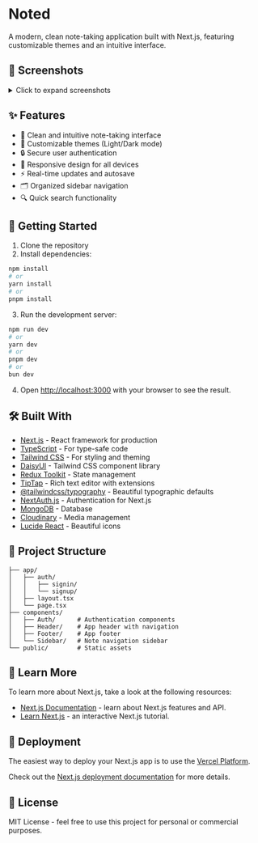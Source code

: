 # Noted

A modern, clean note-taking application built with Next.js, featuring customizable themes and an intuitive interface.

## 📸 Screenshots

<details>
<summary>Click to expand screenshots</summary>

### Home Page

[Screenshot of the main notes interface]

### Dark/Light Theme

[Screenshots showing theme variations]

### Authentication

[Login/Signup interface screenshots]

### Note Editor

[Screenshot of the note editing interface]

</details>

## ✨ Features

- 📝 Clean and intuitive note-taking interface
- 🎨 Customizable themes (Light/Dark mode)
- 🔒 Secure user authentication
- 📱 Responsive design for all devices
- ⚡ Real-time updates and autosave
- 🗂️ Organized sidebar navigation
- 🔍 Quick search functionality

## 🚀 Getting Started

1. Clone the repository
2. Install dependencies:

```bash
npm install
# or
yarn install
# or
pnpm install
```

3. Run the development server:

```bash
npm run dev
# or
yarn dev
# or
pnpm dev
# or
bun dev
```

4. Open [http://localhost:3000](http://localhost:3000) with your browser to see the result.

## 🛠️ Built With

- [Next.js](https://nextjs.org/) - React framework for production
- [TypeScript](https://www.typescriptlang.org/) - For type-safe code
- [Tailwind CSS](https://tailwindcss.com/) - For styling and theming
- [DaisyUI](https://daisyui.com/) - Tailwind CSS component library
- [Redux Toolkit](https://redux-toolkit.js.org/) - State management
- [TipTap](https://tiptap.dev/) - Rich text editor with extensions
- [@tailwindcss/typography](https://tailwindcss.com/docs/typography-plugin) - Beautiful typographic defaults
- [NextAuth.js](https://next-auth.js.org/) - Authentication for Next.js
- [MongoDB](https://www.mongodb.com/) - Database
- [Cloudinary](https://cloudinary.com/) - Media management
- [Lucide React](https://lucide.dev/) - Beautiful icons

## 📝 Project Structure

```
├── app/
│   ├── auth/
│   │   ├── signin/
│   │   └── signup/
│   ├── layout.tsx
│   └── page.tsx
├── components/
│   ├── Auth/      # Authentication components
│   ├── Header/    # App header with navigation
│   ├── Footer/    # App footer
│   └── Sidebar/   # Note navigation sidebar
└── public/        # Static assets
```

## 🔗 Learn More

To learn more about Next.js, take a look at the following resources:

- [Next.js Documentation](https://nextjs.org/docs) - learn about Next.js features and API.
- [Learn Next.js](https://nextjs.org/learn) - an interactive Next.js tutorial.

## 🚀 Deployment

The easiest way to deploy your Next.js app is to use the [Vercel Platform](https://vercel.com/new?utm_medium=default-template&filter=next.js&utm_source=create-next-app&utm_campaign=create-next-app-readme).

Check out the [Next.js deployment documentation](https://nextjs.org/docs/app/building-your-application/deploying) for more details.

## 📄 License

MIT License - feel free to use this project for personal or commercial purposes.
